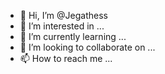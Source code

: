 - 👋 Hi, I’m @Jegathess
- 👀 I’m interested in ...
- 🌱 I’m currently learning ...
- 💞️ I’m looking to collaborate on ...
- 📫 How to reach me ...

<!---
Jegathess/Jegathess is a ✨ special ✨ repository because its `README.md` (this file) appears on your GitHub profile.
You can click the Preview link to take a look at your changes.
--->
